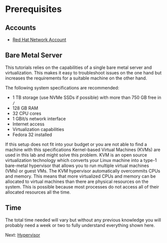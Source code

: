 # Prerequisites

## Accounts

* [Red Hat Network Account](https://www.redhat.com/wapps/ugc/register.html)

## Bare Metal Server

This tutorials relies on the capabilities of a single bare metal server and
virtualization. This makes it easy to troubleshoot issues on the one hand but
increases the requirements for a suitable machine on the other hand.

The following system specifications are recommended:

* 1 TB storage (use NVMe SSDs if possible) with more than 750 GB free in `/`
* 128 GB RAM
* 32 CPU cores
* 1 GBit/s network interface
* Internet access
* Virtualization capabilities
* Fedora 32 installed

If this setup does not fit into your budget or you are not able to find a
machine with this specifications Kernel-based Virtual Machines (KVMs) are used
in this lab and might solve this problem. KVM is an open source virtualization
technology which converts your Linux machine into a type-1 bare-metal hypervisor
that allows you to run multiple virtual machines (VMs) or guest VMs. The KVM
hypervisor automatically overcommits CPUs and memory. This means that more
virtualized CPUs and memory can be allocated to virtual machines than there are
physical resources on the system. This is possible because most processes do not
access all of their allocated resources all the time.

## Time

The total time needed will vary but without any previous knowledge you will
probably need a week or two to fully understand everything shown here.

Next: [Hypervisor](01-hypervisor.md)
